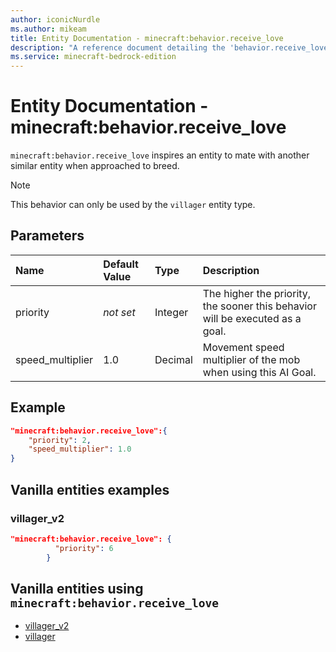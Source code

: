 ```yaml
---
author: iconicNurdle
ms.author: mikeam
title: Entity Documentation - minecraft:behavior.receive_love
description: "A reference document detailing the 'behavior.receive_love' entity goal"
ms.service: minecraft-bedrock-edition
---
```


# Entity Documentation - minecraft:behavior.receive_love

`minecraft:behavior.receive_love` inspires an entity to mate with another similar entity when approached to breed.

> [!NOTE]
> This behavior can only be used by the `villager` entity type.

## Parameters

|Name |Default Value  |Type  |Description  |
|:----------|:----------|:----------|:----------|
|priority|*not set*|Integer|The higher the priority, the sooner this behavior will be executed as a goal.|
|speed_multiplier| 1.0| Decimal| Movement speed multiplier of the mob when using this AI Goal. |

## Example

```json
"minecraft:behavior.receive_love":{
    "priority": 2,
    "speed_multiplier": 1.0
}
```

## Vanilla entities examples

### villager_v2

```json
"minecraft:behavior.receive_love": {
          "priority": 6
        }
```

## Vanilla entities using `minecraft:behavior.receive_love`

- [villager_v2](../../../../Source/VanillaBehaviorPack_Snippets/entities/villager_v2.md)
- [villager](../../../../Source/VanillaBehaviorPack_Snippets/entities/villager.md)
